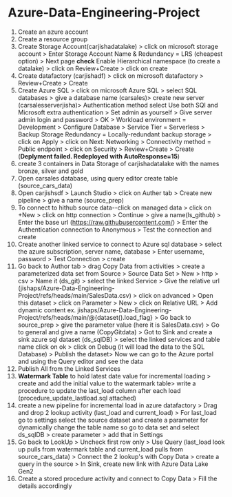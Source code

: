 # Azure-Data-Engineering-Project
1) Create an azure account
2) Create a resource group
3) Create Storage Account(carjishadatalake) > click on microsoft storage account > Enter Storage Account Name & Redundancy = LRS (cheapest option) > Next page **check** Enable Hierarchical namespace (to create a datalake) > click on Review+Create > click on create
4) Create datafactory (carjishadf) > click on microsoft datafactory > Review+Create > Create
5) Create Azure SQL > click on microsoft Azure SQL > select SQL databases > give a database name (carsales)> create new server (carsalesserverjisha)> Authentication method select Use both SQl and Microsoft extra authentication > Set admin as yourself > Give server admin login and password > OK > Workload environment = Development > Configure Database > Service Tier = Serverless > Backup Storage Redundancy = Locally-redundant backup storage > click on Apply > click on Next: Networking > Connectivity method = Public endpoint > click on Security > Review+Create > Create (**Deplyment failed. Redeployed with AutoResponse=15**)
6) create 3 containers in Data Storage of carjishadatalake with the names bronze, silver and gold
7) Open carsales database, using query editor create table (source_cars_data)
8) Open carjishsdf > Launch Studio > click on Auther tab > Create new pipeline > give a name (source_prep)
9) To connect to hithub source data--click on managed data > click on +New > click on http connection > Continue > give a name(ls_github) > Enter the base url (https://raw.githubusercontent.com/) > Enter the Authentication connection to Anonymous > Test the connection and create
10) Create another linked service to connect to Azure sql database > select the azure subscription, server name, database > Enter username, password > Test Connection > create
11) Go back to Author tab > drag Copy Data from activities > create a parameterized data set from Source > Source Data Set > New > http > csv > Name it (ds_git) > select the linked Service > Give the relative url (jishaps/Azure-Data-Engineering-Project/refs/heads/main/SalesData.csv) > click on advanced > Open this dataset > click on Parameter > New > click on Relative URL > Add dynamic content ex. jishaps/Azure-Data-Engineering-Project/refs/heads/main/@{dataset().load_flag} > Go back to source_prep > give the parameter value (here it is SalesData.csv) > Go to general and give a name (CopyGitdata) > Got to Sink and create a sink azure sql dataset (ds_sqlDB) > select the linked services and table name click on ok > click on Debug (it will load the data to the SQL Database) > Publish the dataset> Now we can go to the Azure portal and using the Query editor and see the data
12) Publish All from the Linked Services
13) **Watermark Table** to hold latest date value for incremental loading > create and add the initial value to the watermark table> write a procedure to update the last_load column after each load (procedure_update_lastload.sql attached)
14) create a new pipeline for incremental load in azure datafactory > Drag and drop 2 lookup activity (last_load and current_load) > For last_load go to settings select the source dataset and create a parameter for dynamically change the table name so go to data set and select ds_sqlDB > create parameter > add that in Settings
15) Go back to LookUp > Uncheck first row only > Use Query (last_load look up pulls from watermark table and current_load pulls from source_cars_data) > Connect the 2 lookup's with Copy Data > create a query in the source > In Sink, create new link with Azure Data Lake Gen2
16) Create a stored procedure activity and connect to Copy Data > Fill the details accordingly
